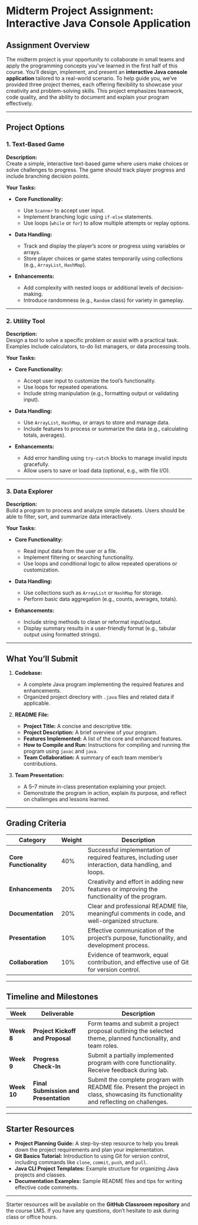# Midterm Project Assignment: Interactive Java Console Application

## Assignment Overview

The midterm project is your opportunity to collaborate in small teams and apply the programming concepts you've learned in the first half of this course. You’ll design, implement, and present an **interactive Java console application** tailored to a real-world scenario. To help guide you, we’ve provided three project themes, each offering flexibility to showcase your creativity and problem-solving skills. This project emphasizes teamwork, code quality, and the ability to document and explain your program effectively.

---

## Project Options

### 1. Text-Based Game

**Description:**  
Create a simple, interactive text-based game where users make choices or solve challenges to progress. The game should track player progress and include branching decision points.

**Your Tasks:**
- **Core Functionality:**  
  - Use `Scanner` to accept user input.  
  - Implement branching logic using `if-else` statements.  
  - Use loops (`while` or `for`) to allow multiple attempts or replay options.  

- **Data Handling:**  
  - Track and display the player’s score or progress using variables or arrays.  
  - Store player choices or game states temporarily using collections (e.g., `ArrayList`, `HashMap`).  

- **Enhancements:**  
  - Add complexity with nested loops or additional levels of decision-making.  
  - Introduce randomness (e.g., `Random` class) for variety in gameplay.  

---

### 2. Utility Tool

**Description:**  
Design a tool to solve a specific problem or assist with a practical task. Examples include calculators, to-do list managers, or data processing tools.

**Your Tasks:**
- **Core Functionality:**  
  - Accept user input to customize the tool’s functionality.  
  - Use loops for repeated operations.  
  - Include string manipulation (e.g., formatting output or validating input).  

- **Data Handling:**  
  - Use `ArrayList`, `HashMap`, or arrays to store and manage data.  
  - Include features to process or summarize the data (e.g., calculating totals, averages).  

- **Enhancements:**  
  - Add error handling using `try-catch` blocks to manage invalid inputs gracefully.  
  - Allow users to save or load data (optional, e.g., with file I/O).  

---

### 3. Data Explorer

**Description:**  
Build a program to process and analyze simple datasets. Users should be able to filter, sort, and summarize data interactively.

**Your Tasks:**
- **Core Functionality:**  
  - Read input data from the user or a file.  
  - Implement filtering or searching functionality.  
  - Use loops and conditional logic to allow repeated operations or customization.  

- **Data Handling:**  
  - Use collections such as `ArrayList` or `HashMap` for storage.  
  - Perform basic data aggregation (e.g., counts, averages, totals).  

- **Enhancements:**  
  - Include string methods to clean or reformat input/output.  
  - Display summary results in a user-friendly format (e.g., tabular output using formatted strings).  

---

## What You’ll Submit

1. **Codebase:**
   - A complete Java program implementing the required features and enhancements.  
   - Organized project directory with `.java` files and related data if applicable.  

2. **README File:**
   - **Project Title:** A concise and descriptive title.  
   - **Project Description:** A brief overview of your program.  
   - **Features Implemented:** A list of the core and enhanced features.  
   - **How to Compile and Run:** Instructions for compiling and running the program using `javac` and `java`.  
   - **Team Collaboration:** A summary of each team member’s contributions.  

3. **Team Presentation:**  
   - A 5–7 minute in-class presentation explaining your project.  
   - Demonstrate the program in action, explain its purpose, and reflect on challenges and lessons learned.

---

## Grading Criteria

| **Category**              | **Weight** | **Description**                                                                                     |
|---------------------------|------------|-----------------------------------------------------------------------------------------------------|
| **Core Functionality**    | 40%        | Successful implementation of required features, including user interaction, data handling, and loops. |
| **Enhancements**          | 20%        | Creativity and effort in adding new features or improving the functionality of the program.         |
| **Documentation**         | 20%        | Clear and professional README file, meaningful comments in code, and well-organized structure.      |
| **Presentation**          | 10%        | Effective communication of the project’s purpose, functionality, and development process.           |
| **Collaboration**         | 10%        | Evidence of teamwork, equal contribution, and effective use of Git for version control.             |

---

## Timeline and Milestones

| **Week**     | **Deliverable**                                  | **Description**                                                                                     |
|--------------|--------------------------------------------------|-----------------------------------------------------------------------------------------------------|
| **Week 8**   | **Project Kickoff and Proposal**                 | Form teams and submit a project proposal outlining the selected theme, planned functionality, and team roles. |
| **Week 9**   | **Progress Check-In**                            | Submit a partially implemented program with core functionality. Receive feedback during lab.        |
| **Week 10**  | **Final Submission and Presentation**            | Submit the complete program with README file. Present the project in class, showcasing its functionality and reflecting on challenges. |

---

## Starter Resources

- **Project Planning Guide:** A step-by-step resource to help you break down the project requirements and plan your implementation.  
- **Git Basics Tutorial:** Introduction to using Git for version control, including commands like `clone`, `commit`, `push`, and `pull`.  
- **Java CLI Project Templates:** Example structure for organizing Java projects and classes.  
- **Documentation Examples:** Sample README files and tips for writing effective code comments.  

---

Starter resources will be available on the **GitHub Classroom repository** and the course LMS. If you have any questions, don’t hesitate to ask during class or office hours.